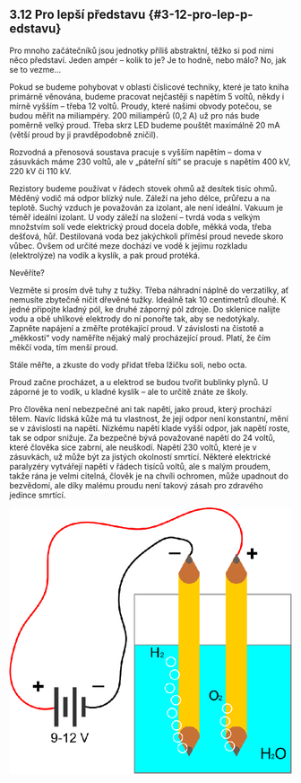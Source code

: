 ## 3.12 Pro lepší představu {#3-12-pro-lep-p-edstavu}

Pro mnoho začátečníků jsou jednotky příliš abstraktní, těžko si pod nimi něco představí. Jeden ampér – kolik to je? Je to hodně, nebo málo? No, jak se to vezme…

Pokud se budeme pohybovat v oblasti číslicové techniky, které je tato kniha primárně věnována, budeme pracovat nejčastěji s napětím 5 voltů, někdy i mírně vyšším – třeba 12 voltů. Proudy, které našimi obvody potečou, se budou měřit na miliampéry. 200 miliampérů (0,2 A) už pro nás bude poměrně velký proud. Třeba skrz LED budeme pouštět maximálně 20 mA (větší proud by ji pravděpodobně zničil).

Rozvodná a přenosová soustava pracuje s vyšším napětím – doma v zásuvkách máme 230 voltů, ale v „páteřní síti“ se pracuje s napětím 400 kV, 220 kV či 110 kV.

Rezistory budeme používat v řádech stovek ohmů až desítek tisíc ohmů. Měděný vodič má odpor blízký nule. Záleží na jeho délce, průřezu a na teplotě. Suchý vzduch je považován za izolant, ale není ideální. Vakuum je téměř ideální izolant. U vody záleží na složení – tvrdá voda s velkým množstvím solí vede elektrický proud docela dobře, měkká voda, třeba dešťová, hůř. Destilovaná voda bez jakýchkoli příměsí proud nevede skoro vůbec. Ovšem od určité meze dochází ve vodě k jejímu rozkladu (elektrolýze) na vodík a kyslík, a pak proud protéká.

Nevěříte?

Vezměte si prosím dvě tuhy z tužky. Třeba náhradní náplně do verzatilky, ať nemusíte zbytečně ničit dřevěné tužky. Ideálně tak 10 centimetrů dlouhé. K jedné připojte kladný pól, ke druhé záporný pól zdroje. Do sklenice nalijte vodu a obě uhlíkové elektrody do ní ponořte tak, aby se nedotýkaly. Zapněte napájení a změřte protékající proud. V závislosti na čistotě a „měkkosti“ vody naměříte nějaký malý procházející proud. Platí, že čím měkčí voda, tím menší proud.

Stále měřte, a zkuste do vody přidat třeba lžičku soli, nebo octa.

Proud začne procházet, a u elektrod se budou tvořit bublinky plynů. U záporné je to vodík, u kladné kyslík – ale to určitě znáte ze školy.

Pro člověka není nebezpečné ani tak napětí, jako proud, který prochází tělem. Navíc lidská kůže má tu vlastnost, že její odpor není konstantní, mění se v závislosti na napětí. Nízkému napětí klade vyšší odpor, jak napětí roste, tak se odpor snižuje. Za bezpečné bývá považované napětí do 24 voltů, které člověka sice zabrní, ale neuškodí. Napětí 230 voltů, které je v zásuvkách, už může být za jistých okolností smrtící. Některé elektrické paralyzéry vytvářejí napětí v řádech tisíců voltů, ale s malým proudem, takže rána je velmi citelná, člověk je na chvíli ochromen, může upadnout do bezvědomí, ale díky malému proudu není takový zásah pro zdravého jedince smrtící.

![075-1.png](../images/000194.png)
